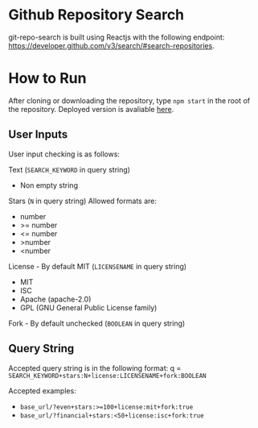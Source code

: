 # Github Repository Search

git-repo-search is built using Reactjs with the following endpoint: https://developer.github.com/v3/search/#search-repositories.

# How to Run
After cloning or downloading the repository,  type  `npm start` in the root of the repository.
Deployed version is avaliable [here](https://master.ddk5dc1u1akz7.amplifyapp.com/).

## User Inputs
User input checking is as follows:

Text (`SEARCH_KEYWORD` in query string)
- Non empty string

Stars (`N`  in query string)
Allowed formats are:   
- number  
- \>= number  
- <= number  
- \>number   
- <number  

License - By default MIT (`LICENSENAME` in query string)
- MIT
- ISC
- Apache (apache-2.0) 
- GPL (GNU General Public License family)

Fork - By default unchecked (`BOOLEAN` in query string)


## Query String
Accepted query string is in the following format: 
q = `SEARCH_KEYWORD+stars:N+license:LICENSENAME+fork:BOOLEAN`

Accepted examples: 
- `base_url/?even+stars:>=100+license:mit+fork:true`
- `base_url/?financial+stars:<50+license:isc+fork:true`

